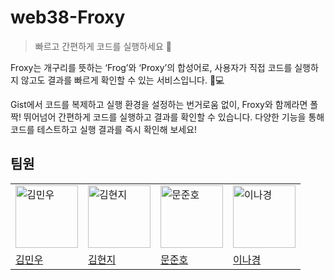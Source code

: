 # web38-Froxy

> 빠르고 간편하게 코드를 실행하세요 🐸

Froxy는 개구리를 뜻하는 ‘Frog’와 ‘Proxy’의 합성어로, 사용자가 직접 코드를 실행하지 않고도 결과를 빠르게 확인할 수 있는 서비스입니다. 🐸💻

Gist에서 코드를 복제하고 실행 환경을 설정하는 번거로움 없이, Froxy와 함께라면 폴짝! 뛰어넘어 간편하게 코드를 실행하고 결과를 확인할 수 있습니다. 다양한 기능을 통해 코드를 테스트하고 실행 결과를 즉시 확인해 보세요!

## 팀원

<table>
  <tr>
    <td><img src="https://avatars.githubusercontent.com/u/125727432?s=64&v=4" alt="김민우" width="100"></td>
    <td><img src="https://avatars.githubusercontent.com/u/126762281?s=64&v=4" alt="김현지" width="100"></td>
    <td><img src="https://avatars.githubusercontent.com/u/50985929?s=64&v=4" alt="문준호" width="100"></td>
    <td><img src="https://avatars.githubusercontent.com/u/93020785?s=64&v=4" alt="이나경" width="100"></td>
  </tr>
  <tr>
    <td><a href="https://github.com/ATeals">김민우</a></td>
    <td><a href="https://github.com/kimhji">김현지</a></td>
    <td><a href="https://github.com/mjh000526">문준호</a></td>
    <td><a href="https://github.com/naarang">이나경</a></td>
  </tr>
</table>
